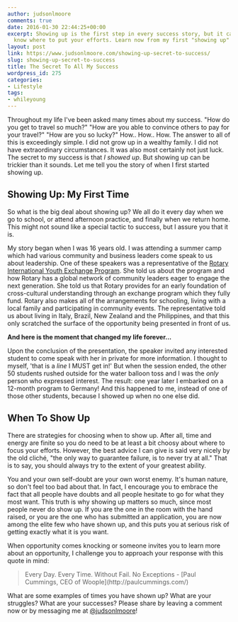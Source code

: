 ```yaml
---
author: judsonlmoore
comments: true
date: 2016-01-30 22:44:25+00:00
excerpt: Showing up is the first step in every success story, but it can be hard to
  know where to put your efforts. Learn now from my first "showing up" story!
layout: post
link: https://www.judsonlmoore.com/showing-up-secret-to-success/
slug: showing-up-secret-to-success
title: The Secret To All My Success
wordpress_id: 275
categories:
- Lifestyle
tags:
- whileyoung
---
```


Throughout my life I've been asked many times about my success. "How do you get to travel so much?" "How are you able to convince others to pay for your travel?" "How are you so lucky?" How.. How.. How. The answer to all of this is exceedingly simple. I did not grow up in a wealthy family. I did not have extraordinary circumstances. It was also most certainly not just luck. The secret to my success is that _I showed up_. But showing up can be trickier than it sounds. Let me tell you the story of when I first started showing up.


## Showing Up: My First Time


So what is the big deal about showing up? We all do it every day when we go to school, or attend afternoon practice, and finally when we return home. This might not sound like a special tactic to success, but I assure you that it is.

My story began when I was 16 years old. I was attending a summer camp which had various community and business leaders come speak to us about leadership. One of these speakers was a representative of the [Rotary International Youth Exchange Program](https://www.rotary.org/en/get-involved/exchange-ideas/youth-exchanges). She told us about the program and how Rotary has a global network of community leaders eager to engage the next generation. She told us that Rotary provides for an early foundation of cross-cultural understanding through an exchange program which they fully fund. Rotary also makes all of the arrangements for schooling, living with a local family and participating in community events. The representative told us about living in Italy, Brazil, New Zealand and the Philippines, and that this only scratched the surface of the opportunity being presented in front of us.

**And here is the moment that changed my life forever...**

Upon the conclusion of the presentation, the speaker invited any interested student to come speak with her in private for more information. I thought to myself, 'that is a _line_ I MUST get in!' But when the session ended, the other 50 students rushed outside for the water balloon toss and I was the _only_ person who expressed interest. The result: one year later I embarked on a 12-month program to Germany! And this happened to me, instead of one of those other students, because I showed up when no one else did.


## When To Show Up


There are strategies for choosing when to show up. After all, time and energy are finite so you do need to be at least a bit choosy about where to focus your efforts. However, the best advice I can give is said very nicely by the old cliché, "the only way to guarantee failure, is to never try at all." That is to say, you should always try to the extent of your greatest ability.

You and your own self-doubt are your own worst enemy. It's human nature, so don't feel too bad about that. In fact, I encourage you to embrace the fact that all people have doubts and all people hesitate to go for what they most want. This truth is why showing up matters so much, since most people never do show up. If you are the one in the room with the hand raised, or you are the one who has submitted an application, you are now among the elite few who have shown up, and this puts you at serious risk of getting exactly what it is you want.

When opportunity comes knocking or someone invites you to learn more about an opportunity, I challenge you to approach your response with this quote in mind:


<blockquote>Every Day. Every Time. Without Fail. No Exceptions - [Paul Cummings, CEO of Woople](http://paulcummings.com/)</blockquote>


What are some examples of times you have shown up? What are your struggles? What are your successes? Please share by leaving a comment now or by messaging me at [@judsonlmoore](http://twitter.com/judsonlmoore)!


## 
